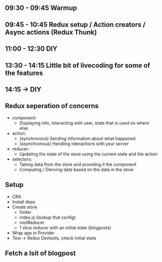 ## 09:30 - 09:45 Warmup

## 09:45 - 10:45 Redux setup / Action creators / Async actions (Redux Thunk)

## 11:00 - 12:30 DIY

## 13:30 - 14:15 Little bit of livecoding for some of the features

## 14:15 -> DIY

## Redux seperation of concerns

- component:
  - Displaying info, interacting with user, state that is used no where else
- action:
  - (synchronous) Sending information about what happened
  - (asynchronous) Handling interactions with your server
- reducer:
  - Updating the state of the store using the current state and the action
- selectors:
  - Taking data from the store and providing it the component
  - Computing / Deriving data based on the data in the store

## Setup

- CRA
- Install deps
- Create store
  - folder
  - index.js (lookup that config)
  - rootReducer
  - 1 slice reducer with an initial state (blogposts)
- Wrap app in Provider
- Test -> Redux Devtools, check initial state

## Fetch a lsit of blogpost
